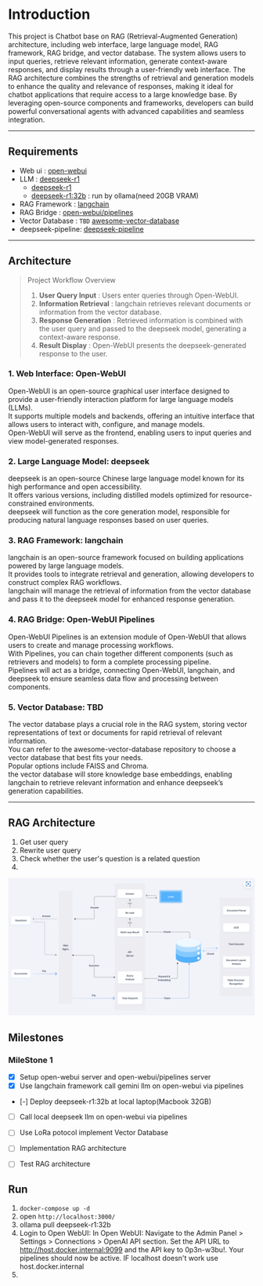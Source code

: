 # Introduction
This project is Chatbot base on RAG (Retrieval-Augmented Generation) architecture, including web interface, large language model, RAG framework, RAG bridge, and vector database.
The system allows users to input queries, retrieve relevant information, generate context-aware responses, and display results through a user-friendly web interface. The RAG architecture combines the strengths of retrieval and generation models to enhance the quality and relevance of responses, making it ideal for chatbot applications that require access to a large knowledge base. By leveraging open-source components and frameworks, developers can build powerful conversational agents with advanced capabilities and seamless integration.

---
## Requirements
- Web ui          : [open-webui](https://github.com/open-webui/open-webui) 
- LLM             : [deepseek-r1](https://www.deepseek.com/)
    - [deepseek-r1](https://www.deepseek.com/)
    - [deepseek-r1:32b](https://ollama.com/library/deepseek-r1:32b/blobs/6150cb382311) : run by ollama(need 20GB VRAM)
- RAG Framework   : [langchain](https://github.com/langchain-ai/langchain) 
- RAG Bridge      : [open-webui/pipelines](https://github.com/open-webui/pipelines)
- Vector Database : `TBD` [awesome-vector-database](https://github.com/mileszim/awesome-vector-database) 
- deepseek-pipeline: [deepseek-pipeline](https://github.com/aporb/webui-extentions) 
---

## Architecture
> Project Workflow Overview
> 1. **User Query Input**      : Users enter queries through Open-WebUI.
> 2. **Information Retrieval** : langchain retrieves relevant documents or information from the vector database.
> 3. **Response Generation**   : Retrieved information is combined with the user query and passed to the deepseek model, generating a context-aware response.
> 4. **Result Display**        : Open-WebUI presents the deepseek-generated response to the user.

### 1. Web Interface: Open-WebUI  
Open-WebUI is an open-source graphical user interface designed to provide a user-friendly interaction platform for large language models (LLMs).  
It supports multiple models and backends, offering an intuitive interface that allows users to interact with, configure, and manage models.  
Open-WebUI will serve as the frontend, enabling users to input queries and view model-generated responses.  

### 2. Large Language Model: deepseek  
deepseek is an open-source Chinese large language model known for its high performance and open accessibility.  
It offers various versions, including distilled models optimized for resource-constrained environments.  
deepseek will function as the core generation model, responsible for producing natural language responses based on user queries.  

### 3. RAG Framework: langchain  
langchain is an open-source framework focused on building applications powered by large language models.  
It provides tools to integrate retrieval and generation, allowing developers to construct complex RAG workflows.  
langchain will manage the retrieval of information from the vector database and pass it to the deepseek model for enhanced response generation.  

### 4. RAG Bridge: Open-WebUI Pipelines  
Open-WebUI Pipelines is an extension module of Open-WebUI that allows users to create and manage processing workflows.  
With Pipelines, you can chain together different components (such as retrievers and models) to form a complete processing pipeline.  
Pipelines will act as a bridge, connecting Open-WebUI, langchain, and deepseek to ensure seamless data flow and processing between components.  

### 5. Vector Database: TBD  
The vector database plays a crucial role in the RAG system, storing vector representations of text or documents for rapid retrieval of relevant information.  
You can refer to the awesome-vector-database repository to choose a vector database that best fits your needs.  
Popular options include FAISS and Chroma.  
the vector database will store knowledge base embeddings, enabling langchain to retrieve relevant information and enhance deepseek’s generation capabilities.  

---
## RAG Architecture
1. Get user query
2. Rewrite user query
3. Check whether the user's question is a related question
4. 

![image](./screenshot/rag_architecture.png)


## Milestones
### MileStone 1
- [x] Setup open-webui server and open-webui/pipelines server
- [x] Use langchain framework call gemini llm on open-webui via pipelines
- [-] Deploy deepseek-r1:32b at local laptop(Macbook 32GB)
- [ ] Call local deepseek llm on open-webui via pipelines
- [ ] Use LoRa potocol implement Vector Database
- [ ] Implementation RAG architecture
- [ ] Test RAG architecture




## Run
1. `docker-compose up -d`
2. open `http://localhost:3000/`
3. ollama pull deepseek-r1:32b
3. Login to Open WebUI:
    In Open WebUI: Navigate to the Admin Panel > Settings > Connections > OpenAI API section.
    Set the API URL to http://host.docker.internal:9099 and the API key to 0p3n-w3bu!. Your pipelines should now be active. IF localhost doesn't work use host.docker.internal
4. 
